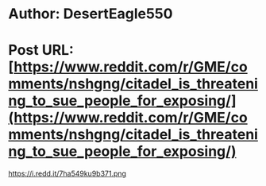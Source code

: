# Author: DesertEagle550
# Post URL: [https://www.reddit.com/r/GME/comments/nshgng/citadel_is_threatening_to_sue_people_for_exposing/](https://www.reddit.com/r/GME/comments/nshgng/citadel_is_threatening_to_sue_people_for_exposing/)


https://i.redd.it/7ha549ku9b371.png